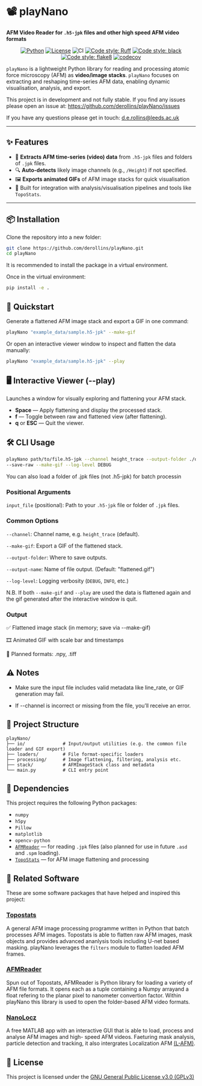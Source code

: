 # 📽️ playNano

**AFM Video Reader for `.h5-jpk` files and other high speed AFM video formats**

<div align="center">

[![Python](https://img.shields.io/badge/python-3.10%2B-blue)](https://www.python.org/)
[![License](https://img.shields.io/badge/license-GPLv3-blue)](LICENSE)
![CI](https://github.com/derollins/playNano/actions/workflows/pre-commit.yaml/badge.svg)
[![Code style: Ruff](https://img.shields.io/endpoint?url=https://raw.githubusercontent.com/astral-sh/ruff/main/assets/badge/v2.json)](https://github.com/astral-sh/ruff)
[![Code style: black](https://img.shields.io/badge/code%20style-black-000000.svg)](https://github.com/psf/black)
[![Code style: flake8](https://img.shields.io/badge/code%20style-flake8-456789.svg)](https://github.com/psf/flake8)
[![codecov](https://codecov.io/github/derollins/playNano/graph/badge.svg?token=NEV1OC12AV)](https://codecov.io/github/derollins/playNano)

</div>

`playNano` is a lightweight Python library for reading and processing atomic force microscopy (AFM)
as **video/image stacks**. `playNano` focuses on extracting and reshaping time-series AFM data,
enabling dynamic visualisation, analysis, and export.

This project is in development and not fully stable. If you find any issues please open an issue at:
<https://github.com/derollins/playNano/issues>

If you have any questions please get in touch: <d.e.rollins@leeds.ac.uk>

---

## ✨ Features

- 📂 **Extracts AFM time-series (video) data** from `.h5-jpk` files and folders of `.jpk` files.
- 🔍 **Auto-detects** likely image channels (e.g., `/Height`) if not specified.
- 🖼️ **Exports animated GIFs** of AFM image stacks for quick visualisation
- 🧠 Built for integration with analysis/visualisation pipelines and tools like `TopoStats`.

---

## 📦 Installation

Clone the repository into a new folder:

```bash
git clone https://github.com/derollins/playNano.git
cd playNano
```

It is recommended to install the package in a virtual environment.

Once in the virtual environment:

```bash
pip install -e .
```

## 🚀 Quickstart

Generate a flattened AFM image stack and export a GIF in one command:

```bash
playNano "example_data/sample.h5-jpk" --make-gif
```

Or open an interactive viewer window to inspect and flatten the data manually:

```bash
playNano "example_data/sample.h5-jpk" --play
```

## 🖥️ Interactive Viewer (--play)

Launches a window for visually exploring and flattening your AFM stack.

- **Space** — Apply flattening and display the processed stack.
- **f** — Toggle between raw and flattened view (after flattening).
- **q** or **ESC** — Quit the viewer.

## 🛠️ CLI Usage

```bash
playNano path/to/file.h5-jpk --channel height_trace --output-folder ./output
--save-raw --make-gif --log-level DEBUG
```

You can also load a folder of .jpk files (not .h5-jpk) for batch processin

### Positional Arguments

`input_file` (positional): Path to your `.h5-jpk` file or folder of `.jpk` files.

### Common Options

`--channel`: Channel name, e.g. `height_trace` (default).

`--make-gif`: Export a GIF of the flattened stack.

`--output-folder`: Where to save outputs.

`--output-name`: Name of file output. (Default: "flattened.gif")

`--log-level`: Logging verbosity (`DEBUG`, `INFO`, etc.)

N.B. If both `--make-gif` and `--play` are used the data is flattened again and the gif
generated after the interactive window is quit.

### Output

✅ Flattened image stack (in memory; save via --make-gif)

🎞️ Animated GIF with scale bar and timestamps

🧪 Planned formats: .npy, .tiff

## ⚠️ Notes

- Make sure the input file includes valid metadata like line_rate, or GIF generation may fail.

- If --channel is incorrect or missing from the file, you’ll receive an error.

## 📁 Project Structure

```text
playNano/
├── io/              # Input/output utilities (e.g. the common file loader and GIF export)
├── loaders/         # File format-specific loaders
├── processing/      # Image flattening, filtering, analysis etc.
├── stack/           # AFMImageStack class and metadata
└── main.py          # CLI entry point
```

## 🧩 Dependencies

This project requires the following Python packages:

- `numpy`
- `h5py`
- `Pillow`
- `matplotlib`
- `opencv-python`
- [`AFMReader`](https://github.com/AFM-SPM/AFMReader) — for reading `.jpk` files
    (also planned for use in future `.asd` and `.spm` loading).
- [`TopoStats`](https://github.com/AFM-SPM/TopoStats) — for AFM image flattening and processing

## 🤝 Related Software

These are some software packages that have helped and inspired this project:

### [Topostats](https://github.com/AFM-SPM/TopoStats)

A general AFM image processing programme written in Python that batch processes AFM images.
Topostats is able to flatten raw AFM images, mask objects and provides advanced ananlysis tools
including U-net based masking. playNano leverages the `filters` module to flatten loaded AFM frames.

### [AFMReader](https://github.com/AFM-SPM/AFMReader)

Spun out of Topostats, AFMReader is Python library for loading a variety of AFM file formats. It opens
each as a tuple containing a Numpy arrayand a float refering to the planar pixel to nanometer convertion
factor. Within playNano this library is used to open the folder-based AFM video formats.

### [NanoLocz](https://github.com/George-R-Heath/NanoLocz)

A free MATLAB app with an interactive GUI that is able to load, process and analyse AFM images and
high- speed AFM videos. Faeturing mask analysis, particle detection and tracking, it also
intergrates Localization  AFM [(L-AFM)](https://www.nature.com/articles/s41586-021-03551-x).

## 📜 License

This project is licensed under the [GNU General Public License v3.0 (GPLv3)](https://www.gnu.org/licenses/gpl-3.0.html)
